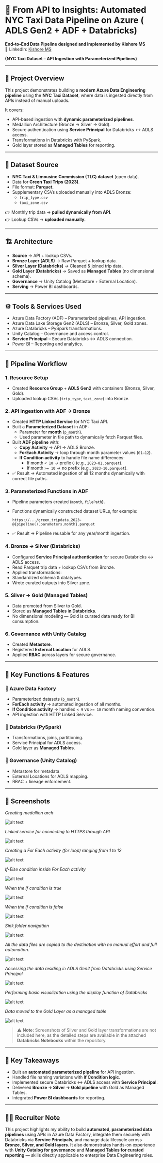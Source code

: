 # 📘 From API to Insights: Automated NYC Taxi Data Pipeline on Azure ( ADLS Gen2 + ADF + Databricks)

**End-to-End Data Pipeline designed and implemented by Kishore MS**  
🔗 LinkedIn: [Kishore MS](https://in.linkedin.com/in/kishore-m-s-ba56b4245)

**(NYC Taxi Dataset – API Ingestion with Parameterized Pipelines)**  

---

## 🔹 Project Overview  
This project demonstrates building a **modern Azure Data Engineering pipeline** using the **NYC Taxi Dataset**, where data is ingested directly from APIs instead of manual uploads.  

It covers:  
- API-based ingestion with **dynamic parameterized pipelines**.  
- Medallion Architecture (Bronze → Silver → Gold).  
- Secure authentication using **Service Principal** for Databricks ↔ ADLS access.  
- Transformations in Databricks with PySpark.  
- Gold layer stored as **Managed Tables** for reporting.  

---

## 📂 Dataset Source  
- **NYC Taxi & Limousine Commission (TLC) dataset** (open data).  
- Data for **Green Taxi Trips (2023)**.  
- File format: **Parquet**.  
- Supplementary CSVs uploaded manually into ADLS Bronze:  
  - `trip_type.csv`  
  - `taxi_zone.csv`  

👉 Monthly trip data → **pulled dynamically from API**.  
👉 Lookup CSVs → **uploaded manually**.  

---

## 🏗️ Architecture  
- **Source** → API + lookup CSVs.  
- **Bronze Layer (ADLS)** → Raw Parquet + lookup data.  
- **Silver Layer (Databricks)** → Cleaned & joined trip data.  
- **Gold Layer (Databricks)** → Saved as **Managed Tables** (no dimensional schema).  
- **Governance** → Unity Catalog (Metastore + External Location).  
- **Serving** → Power BI dashboards.  

---

## ⚙️ Tools & Services Used  
- Azure Data Factory (ADF) – Parameterized pipelines, API ingestion.  
- Azure Data Lake Storage Gen2 (ADLS) – Bronze, Silver, Gold zones.  
- Azure Databricks – PySpark transformations.  
- Unity Catalog – Governance and access control.  
- **Service Principal** – Secure Databricks ↔ ADLS connection.  
- Power BI – Reporting and analytics.  

---

## 🔄 Pipeline Workflow  

### 1. Resource Setup  
- Created **Resource Group** + **ADLS Gen2** with containers (Bronze, Silver, Gold).  
- Uploaded lookup CSVs (`trip_type`, `taxi_zone`) into Bronze.  

### 2. API Ingestion with ADF → Bronze  
- Created **HTTP Linked Service** for NYC Taxi API.  
- Built a **Parameterized Dataset** in ADF:  
  - Parameter for **month** (`p_month`).  
  - Used parameter in file path to dynamically fetch Parquet files.  
- Built **ADF pipeline** with:  
  - **Copy Activity** → API → ADLS Bronze.  
  - **ForEach Activity** → loop through month parameter values (`01–12`).  
  - **If Condition activity** to handle file name differences:  
    - If month `< 10` → prefix `0` (e.g., `2023-01.parquet`).  
    - If month `>= 10` → no prefix (e.g., `2023-10.parquet`).  
- ✅ Result → Automated ingestion of all 12 months dynamically with correct file paths.  

### 3. Parameterized Functions in ADF  
- Pipeline parameters created (`month`, `filePath`).  
- Functions dynamically constructed dataset URLs, for example:  

  `https://.../green_tripdata_2023-@{pipeline().parameters.month}.parquet`  

- ✅ Result → Pipeline reusable for any year/month ingestion.  

### 4. Bronze → Silver (Databricks)  
- Configured **Service Principal authentication** for secure Databricks ↔ ADLS access.  
- Read Parquet trip data + lookup CSVs from Bronze.  
- Applied transformations:  
- Standardized schema & datatypes. 
- Wrote curated outputs into Silver zone.  

### 5. Silver → Gold (Managed Tables)  
- Data promoted from Silver to Gold.  
- Stored as **Managed Tables in Databricks**.  
- No dimensional modeling — Gold is curated data ready for BI consumption.  

### 6. Governance with Unity Catalog  
- Created **Metastore**.  
- Registered **External Location** for ADLS.  
- Applied **RBAC** across layers for secure governance.  

---

## 📌 Key Functions & Features  

### 🔹 Azure Data Factory  
- Parameterized datasets (`p_month`).  
- **ForEach activity** → automated ingestion of all months.  
- **If Condition activity** → handled `< 9` vs `>= 10` month naming convention.  
- API ingestion with HTTP Linked Service.  

### 🔹 Databricks (PySpark)  
- Transformations, joins, partitioning.  
- Service Principal for ADLS access.  
- Gold layer as **Managed Tables**.  

### 🔹 Governance (Unity Catalog)  
- Metastore for metadata.  
- External Locations for ADLS mapping.  
- RBAC + lineage enforcement.  

---

## 📸 Screenshots  

*Creating medallion arch*

![alt text](<Screenshots/Screenshot 2025-09-07 at 9.59.37 PM.png>)

*Linked service for connecting to HTTPS through API*

![alt text](<Screenshots/Screenshot 2025-09-07 at 10.16.38 PM.png>)

*Creating a For Each activity (for loop) ranging from 1 to 12*

![alt text](<Screenshots/Screenshot 2025-09-07 at 10.01.55 PM.png>)

*If-Else condition inside For Each activity*

![alt text](<Screenshots/Screenshot 2025-09-07 at 10.00.15 PM.png>)

*When the if condition is true*

![alt text](<Screenshots/Screenshot 2025-09-07 at 10.00.41 PM.png>)

*When the if condition is false*

![alt text](<Screenshots/Screenshot 2025-09-07 at 10.08.57 PM.png>)

*Sink folder navigation*

![alt text](<Screenshots/Screenshot 2025-09-07 at 10.01.26 PM.png>)

*All the data files are copied to the destination with no manual effort and full automation.*

![alt text](<Screenshots/Screenshot 2025-09-07 at 10.18.42 PM.png>)

*Accessing the data residing in ADLS Gen2 from Databricks using Service Principal*

![alt text](<Screenshots/Screenshot 2025-09-07 at 10.02.34 PM.png>)

*Performing basic visualization using the display function of Databricks*

![alt text](<Screenshots/Screenshot 2025-09-07 at 10.03.19 PM.png>)

*Data moved to the Gold Layer as a managed table*

![alt text](<Screenshots/Screenshot 2025-09-07 at 10.04.10 PM.png>)

> ⚠️ **Note:** Screenshots of Silver and Gold layer transformations are not included here, as the detailed steps are available in the attached **Databricks Notebooks** within the repository.

---

## 🎯 Key Takeaways  
- Built an **automated parameterized pipeline** for API ingestion.  
- Handled file naming variations with **If Condition logic**.  
- Implemented secure Databricks ↔ ADLS access with **Service Principal**.  
- Delivered **Bronze → Silver → Gold pipeline** with Gold as Managed Tables.  
- Integrated **Power BI dashboards** for reporting.  

---

## 🧑‍💻 Recruiter Note  
This project highlights my ability to build **automated, parameterized data pipelines** using APIs in Azure Data Factory, integrate them securely with Databricks via **Service Principals**, and manage data lifecycle across **Bronze, Silver, and Gold layers**. It also demonstrates hands-on experience with **Unity Catalog for governance** and **Managed Tables for curated reporting** — skills directly applicable to enterprise Data Engineering roles.  
